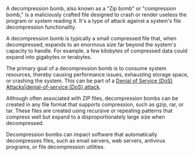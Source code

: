 A decompression bomb, also known as a "Zip bomb" or "compression bomb," is a maliciously crafted file designed to crash or render useless the program or system reading it. It's a type of attack against a system's file decompression functionality.

A decompression bomb is typically a small compressed file that, when decompressed, expands to an enormous size far beyond the system's capacity to handle. For example, a few kilobytes of compressed data could expand into gigabytes or terabytes.

The primary goal of a decompression bomb is to consume system resources, thereby causing performance issues, exhausting storage space, or crashing the system. This can be part of a [Denial of Service (DoS) Attacks|denial-of-service (DoS) attack]().

Although often associated with ZIP files, decompression bombs can be created in any file format that supports compression, such as gzip, rar, or tar. These files are created using recursive or repeating patterns that compress well but expand to a disproportionately large size when decompressed.

Decompression bombs can impact software that automatically decompresses files, such as email servers, web servers, antivirus programs, or file decompression utilities.
